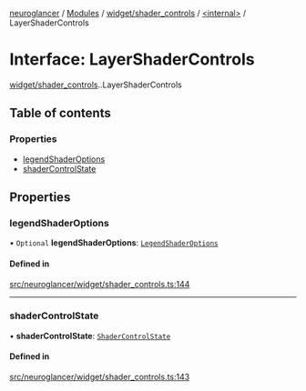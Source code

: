 [neuroglancer](../README.md) / [Modules](../modules.md) / [widget/shader\_controls](../modules/widget_shader_controls.md) / [<internal\>](../modules/widget_shader_controls._internal_.md) / LayerShaderControls

# Interface: LayerShaderControls

[widget/shader_controls](../modules/widget_shader_controls.md).[<internal>](../modules/widget_shader_controls._internal_.md).LayerShaderControls

## Table of contents

### Properties

- [legendShaderOptions](widget_shader_controls._internal_.LayerShaderControls.md#legendshaderoptions)
- [shaderControlState](widget_shader_controls._internal_.LayerShaderControls.md#shadercontrolstate)

## Properties

### legendShaderOptions

• `Optional` **legendShaderOptions**: [`LegendShaderOptions`](widget_shader_controls.LegendShaderOptions.md)

#### Defined in

[src/neuroglancer/widget/shader_controls.ts:144](https://github.com/ActiveBrainAtlas2/neuroglancer/blob/1beb5d34/src/neuroglancer/widget/shader_controls.ts#L144)

___

### shaderControlState

• **shaderControlState**: [`ShaderControlState`](../classes/webgl_shader_ui_controls.ShaderControlState.md)

#### Defined in

[src/neuroglancer/widget/shader_controls.ts:143](https://github.com/ActiveBrainAtlas2/neuroglancer/blob/1beb5d34/src/neuroglancer/widget/shader_controls.ts#L143)
